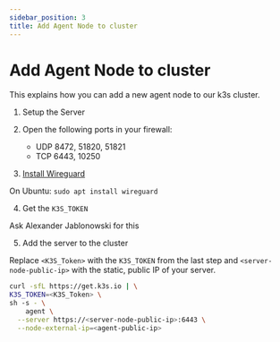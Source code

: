 ```yaml
---
sidebar_position: 3
title: Add Agent Node to cluster
---
```


# Add Agent Node to cluster

This explains how you can add a new agent node to our k3s cluster.

1. Setup the Server

2. Open the following ports in your firewall:

   - UDP 8472, 51820, 51821
   - TCP 6443, 10250

3. [Install Wireguard](https://www.wireguard.com/install/)

On Ubuntu: `sudo apt install wireguard`

4. Get the `K3S_TOKEN`

Ask Alexander Jablonowski for this

5. Add the server to the cluster

Replace `<K3S_Token>` with the `K3S_TOKEN` from the last step and `<server-node-public-ip>` with the static, public IP of your server.

```bash
curl -sfL https://get.k3s.io | \
K3S_TOKEN=<K3S_Token> \
sh -s - \
    agent \
  --server https://<server-node-public-ip>:6443 \
  --node-external-ip=<agent-public-ip>
```
